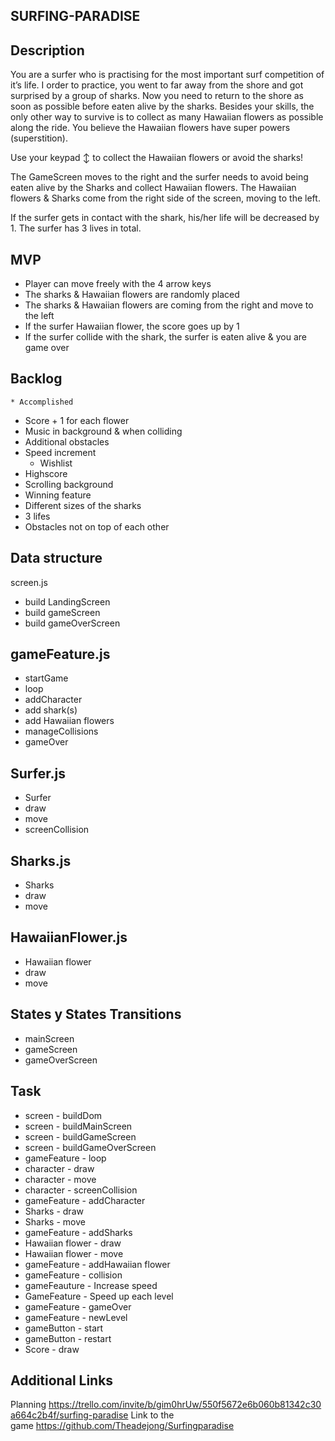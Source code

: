 ## SURFING-PARADISE

## Description
You are a surfer who is practising for the most important surf competition of it’s life. I order to practice, you went to far away from the shore and got surprised by a group of sharks. Now you  need to return to the shore as soon as possible before eaten alive by the sharks. Besides your skills, the only other way to survive is to collect as many Hawaiian flowers as possible along the ride. You believe the Hawaiian flowers have super powers (superstition). 

Use your keypad ↕ to collect the Hawaiian flowers or avoid the sharks! 

The GameScreen moves to the right and the surfer needs to avoid being eaten alive by the Sharks and collect Hawaiian flowers. The Hawaiian flowers & Sharks come from the right side of the screen, moving to the left.

If the surfer gets in contact with the shark, his/her life will be decreased by 1. The surfer has 3 lives in total. 

## MVP
* Player can move freely with the 4 arrow keys 
* The sharks & Hawaiian flowers are randomly placed
* The sharks & Hawaiian flowers are coming from the right and move to the left
* If the surfer Hawaiian flower, the score goes up by 1
* If the surfer collide with the shark, the surfer is eaten alive & you are game over

## Backlog
    * Accomplished
* Score + 1 for each flower
* Music in background & when colliding
* Additional obstacles
* Speed increment
    * Wishlist
* Highscore
* Scrolling background
* Winning feature 
* Different sizes of the sharks
* 3 lifes
* Obstacles not on top of each other

## Data structure
screen.js
* build LandingScreen
* build gameScreen
* build gameOverScreen

## gameFeature.js
* startGame 
* loop
* addCharacter 
* add shark(s)
* add Hawaiian flowers
* manageCollisions 
* gameOver 

## Surfer.js
* Surfer
* draw 
* move 
* screenCollision 

## Sharks.js
* Sharks
* draw 
* move 

## HawaiianFlower.js
* Hawaiian flower
* draw 
* move


## States y States Transitions
* mainScreen
* gameScreen
* gameOverScreen

## Task
* screen - buildDom
* screen - buildMainScreen
* screen - buildGameScreen
* screen - buildGameOverScreen
* gameFeature - loop
* character - draw
* character - move
* character - screenCollision
* gameFeature - addCharacter
* Sharks - draw
* Sharks - move
* gameFeature - addSharks
* Hawaiian flower - draw
* Hawaiian flower - move
* gameFeature - addHawaiian flower
* gameFeature - collision
* gameFeauture - Increase speed
* GameFeature - Speed up each level 
* gameFeature - gameOver
* gameFeature - newLevel
* gameButton - start
* gameButton - restart
* Score - draw

## Additional Links
Planning https://trello.com/invite/b/gim0hrUw/550f5672e6b060b81342c30a664c2b4f/surfing-paradise
Link to the game https://github.com/Theadejong/Surfingparadise



